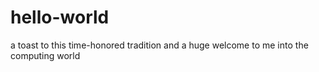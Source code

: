 # hello-world
a toast to this time-honored tradition and a  huge welcome to me into the computing world
